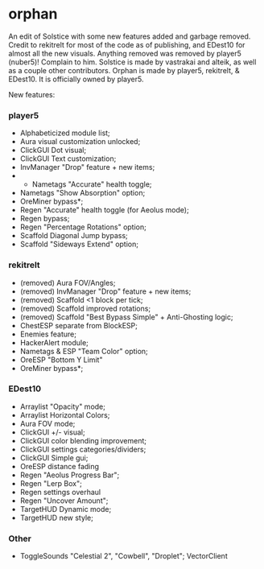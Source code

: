 # orphan
An edit of Solstice with some new features added and garbage removed. Credit to rekitrelt for most of the code as of publishing, and EDest10 for almost all the new visuals.
Anything removed was removed by player5 (nuber5)! Complain to him.
Solstice is made by vastrakai and alteik, as well as a couple other contributors.
Orphan is made by player5, rekitrelt, & EDest10. It is officially owned by player5.

New features:
### player5
- Alphabeticized module list;
- Aura visual customization unlocked;
- ClickGUI Dot visual;
- ClickGUI Text customization;
- InvManager "Drop" feature + new items;
- - Nametags "Accurate" health toggle;
- Nametags "Show Absorption" option;
- OreMiner bypass*;
- Regen "Accurate" health toggle (for Aeolus mode);
- Regen bypass;
- Regen "Percentage Rotations" option;
- Scaffold Diagonal Jump bypass;
- Scaffold "Sideways Extend" option;

### rekitrelt
- (removed)  Aura FOV/Angles; 
- (removed)  InvManager "Drop" feature + new items;
- (removed)  Scaffold <1 block per tick;
- (removed)  Scaffold improved rotations; 
- (removed)  Scaffold "Best Bypass Simple" + Anti-Ghosting logic;
- ChestESP separate from BlockESP;
- Enemies feature;
- HackerAlert module;
- Nametags & ESP "Team Color" option;
- OreESP "Bottom Y Limit"
- OreMiner bypass*;

### EDest10
- Arraylist "Opacity" mode;
- Arraylist Horizontal Colors;
- Aura FOV mode;
- ClickGUI +/- visual;
- ClickGUI color blending improvement;
- ClickGUI settings categories/dividers;
- ClickGUI Simple gui;
- OreESP distance fading
- Regen "Aeolus Progress Bar";
- Regen "Lerp Box";
- Regen settings overhaul
- Regen "Uncover Amount";
- TargetHUD Dynamic mode;
- TargetHUD new style;

### Other
- ToggleSounds "Celestial 2", "Cowbell", "Droplet"; VectorClient 
